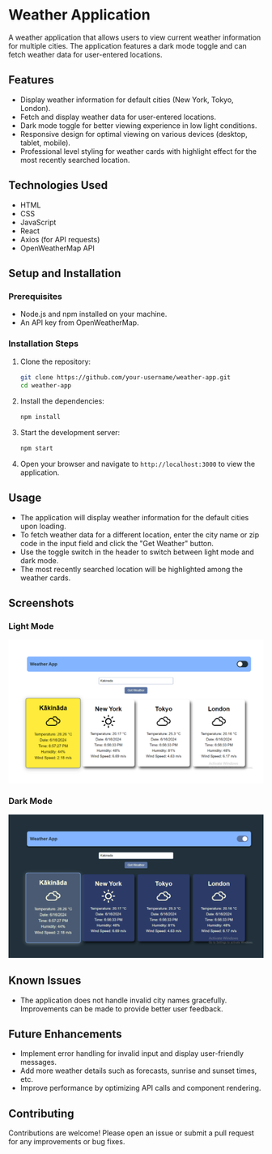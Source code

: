 # Weather Application

A weather application that allows users to view current weather information for multiple cities. The application features a dark mode toggle and can fetch weather data for user-entered locations.

## Features

- Display weather information for default cities (New York, Tokyo, London).
- Fetch and display weather data for user-entered locations.
- Dark mode toggle for better viewing experience in low light conditions.
- Responsive design for optimal viewing on various devices (desktop, tablet, mobile).
- Professional level styling for weather cards with highlight effect for the most recently searched location.

## Technologies Used

- HTML
- CSS
- JavaScript
- React
- Axios (for API requests)
- OpenWeatherMap API

## Setup and Installation

### Prerequisites

- Node.js and npm installed on your machine.
- An API key from OpenWeatherMap.

### Installation Steps

1. Clone the repository:
    ```bash
    git clone https://github.com/your-username/weather-app.git
    cd weather-app
    ```

2. Install the dependencies:
    ```bash
    npm install
    ```

3. Start the development server:
    ```bash
    npm start
    ```

4. Open your browser and navigate to `http://localhost:3000` to view the application.

## Usage

- The application will display weather information for the default cities upon loading.
- To fetch weather data for a different location, enter the city name or zip code in the input field and click the "Get Weather" button.
- Use the toggle switch in the header to switch between light mode and dark mode.
- The most recently searched location will be highlighted among the weather cards.


## Screenshots

### Light Mode
![Light Mode](/public/light_mode.png)
### Dark Mode
![Dark Mode](./public/dark_mode.png)

## Known Issues

- The application does not handle invalid city names gracefully. Improvements can be made to provide better user feedback.

## Future Enhancements

- Implement error handling for invalid input and display user-friendly messages.
- Add more weather details such as forecasts, sunrise and sunset times, etc.
- Improve performance by optimizing API calls and component rendering.

## Contributing

Contributions are welcome! Please open an issue or submit a pull request for any improvements or bug fixes.

